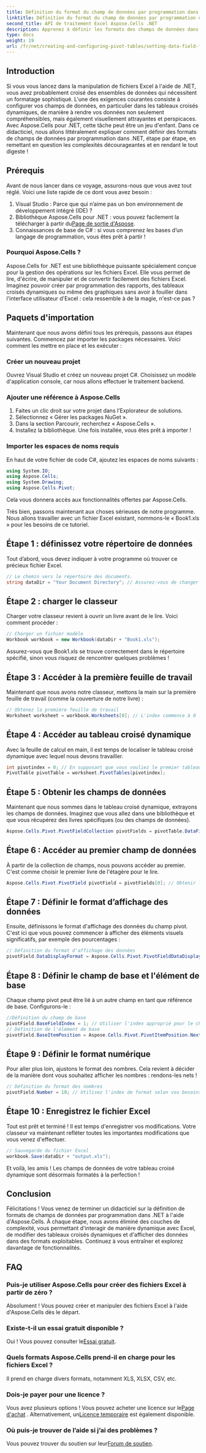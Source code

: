 ```yaml
---
title: Définition du format du champ de données par programmation dans .NET
linktitle: Définition du format du champ de données par programmation dans .NET
second_title: API de traitement Excel Aspose.Cells .NET
description: Apprenez à définir les formats des champs de données dans les tableaux croisés dynamiques à l'aide d'Aspose.Cells pour .NET grâce à ce didacticiel étape par étape. Améliorez la mise en forme de vos données Excel.
type: docs
weight: 19
url: /fr/net/creating-and-configuring-pivot-tables/setting-data-field-format/
---
```

## Introduction
Si vous vous lancez dans la manipulation de fichiers Excel à l'aide de .NET, vous avez probablement croisé des ensembles de données qui nécessitent un formatage sophistiqué. L'une des exigences courantes consiste à configurer vos champs de données, en particulier dans les tableaux croisés dynamiques, de manière à rendre vos données non seulement compréhensibles, mais également visuellement attrayantes et perspicaces. Avec Aspose.Cells pour .NET, cette tâche peut être un jeu d'enfant. Dans ce didacticiel, nous allons littéralement expliquer comment définir des formats de champs de données par programmation dans .NET, étape par étape, en remettant en question les complexités décourageantes et en rendant le tout digeste !
## Prérequis
Avant de nous lancer dans ce voyage, assurons-nous que vous avez tout réglé. Voici une liste rapide de ce dont vous avez besoin :
1. Visual Studio : Parce que qui n’aime pas un bon environnement de développement intégré (IDE) ?
2.  Bibliothèque Aspose.Cells pour .NET : vous pouvez facilement la télécharger à partir du[Page de sortie d'Aspose](https://releases.aspose.com/cells/net/).
3. Connaissances de base de C# : si vous comprenez les bases d’un langage de programmation, vous êtes prêt à partir !
### Pourquoi Aspose.Cells ?
Aspose.Cells for .NET est une bibliothèque puissante spécialement conçue pour la gestion des opérations sur les fichiers Excel. Elle vous permet de lire, d'écrire, de manipuler et de convertir facilement des fichiers Excel. Imaginez pouvoir créer par programmation des rapports, des tableaux croisés dynamiques ou même des graphiques sans avoir à fouiller dans l'interface utilisateur d'Excel : cela ressemble à de la magie, n'est-ce pas ?
## Paquets d'importation
Maintenant que nous avons défini tous les prérequis, passons aux étapes suivantes. Commencez par importer les packages nécessaires. Voici comment les mettre en place et les exécuter :
### Créer un nouveau projet
Ouvrez Visual Studio et créez un nouveau projet C#. Choisissez un modèle d'application console, car nous allons effectuer le traitement backend.
### Ajouter une référence à Aspose.Cells
1. Faites un clic droit sur votre projet dans l’Explorateur de solutions.
2. Sélectionnez « Gérer les packages NuGet ».
3. Dans la section Parcourir, recherchez « Aspose.Cells ».
4. Installez la bibliothèque. Une fois installée, vous êtes prêt à importer !
### Importer les espaces de noms requis
En haut de votre fichier de code C#, ajoutez les espaces de noms suivants :
```csharp
using System.IO;
using Aspose.Cells;
using System.Drawing;
using Aspose.Cells.Pivot;
```
Cela vous donnera accès aux fonctionnalités offertes par Aspose.Cells.

Très bien, passons maintenant aux choses sérieuses de notre programme. Nous allons travailler avec un fichier Excel existant, nommons-le « Book1.xls » pour les besoins de ce tutoriel.
## Étape 1 : définissez votre répertoire de données
Tout d’abord, vous devez indiquer à votre programme où trouver ce précieux fichier Excel.
```csharp
// Le chemin vers le répertoire des documents.
string dataDir = "Your Document Directory"; // Assurez-vous de changer cela en fonction de votre chemin réel !
```
## Étape 2 : charger le classeur
Charger votre classeur revient à ouvrir un livre avant de le lire. Voici comment procéder :
```csharp
// Charger un fichier modèle
Workbook workbook = new Workbook(dataDir + "Book1.xls");
```
Assurez-vous que Book1.xls se trouve correctement dans le répertoire spécifié, sinon vous risquez de rencontrer quelques problèmes !
## Étape 3 : Accéder à la première feuille de travail
Maintenant que nous avons notre classeur, mettons la main sur la première feuille de travail (comme la couverture de notre livre) :
```csharp
// Obtenez la première feuille de travail
Worksheet worksheet = workbook.Worksheets[0]; // L'index commence à 0 !
```
## Étape 4 : Accéder au tableau croisé dynamique
Avec la feuille de calcul en main, il est temps de localiser le tableau croisé dynamique avec lequel nous devons travailler.
```csharp
int pivotindex = 0; // En supposant que vous vouliez le premier tableau croisé dynamique
PivotTable pivotTable = worksheet.PivotTables[pivotindex];
```
## Étape 5 : Obtenir les champs de données
Maintenant que nous sommes dans le tableau croisé dynamique, extrayons les champs de données. Imaginez que vous allez dans une bibliothèque et que vous récupérez des livres spécifiques (ou des champs de données).
```csharp
Aspose.Cells.Pivot.PivotFieldCollection pivotFields = pivotTable.DataFields;
```
## Étape 6 : Accéder au premier champ de données
À partir de la collection de champs, nous pouvons accéder au premier. C'est comme choisir le premier livre de l'étagère pour le lire.
```csharp
Aspose.Cells.Pivot.PivotField pivotField = pivotFields[0]; // Obtenir le premier champ de données
```
## Étape 7 : Définir le format d’affichage des données
Ensuite, définissons le format d'affichage des données du champ pivot. C'est ici que vous pouvez commencer à afficher des éléments visuels significatifs, par exemple des pourcentages :
```csharp
// Définition du format d'affichage des données
pivotField.DataDisplayFormat = Aspose.Cells.Pivot.PivotFieldDataDisplayFormat.PercentageOf;
```
## Étape 8 : Définir le champ de base et l'élément de base
Chaque champ pivot peut être lié à un autre champ en tant que référence de base. Configurons-le :
```csharp
//Définition du champ de base
pivotField.BaseFieldIndex = 1; // Utiliser l'index approprié pour le champ de base
// Définition de l'élément de base
pivotField.BaseItemPosition = Aspose.Cells.Pivot.PivotItemPosition.Next; // Choisissez l'élément suivant
```
## Étape 9 : Définir le format numérique
Pour aller plus loin, ajustons le format des nombres. Cela revient à décider de la manière dont vous souhaitez afficher les nombres : rendons-les nets !
```csharp
// Définition du format des nombres
pivotField.Number = 10; // Utilisez l'index de format selon vos besoins
```
## Étape 10 : Enregistrez le fichier Excel
Tout est prêt et terminé ! Il est temps d'enregistrer vos modifications. Votre classeur va maintenant refléter toutes les importantes modifications que vous venez d'effectuer.
```csharp
// Sauvegarde du fichier Excel
workbook.Save(dataDir + "output.xls");
```
Et voilà, les amis ! Les champs de données de votre tableau croisé dynamique sont désormais formatés à la perfection !
## Conclusion
Félicitations ! Vous venez de terminer un didacticiel sur la définition de formats de champs de données par programmation dans .NET à l'aide d'Aspose.Cells. À chaque étape, nous avons éliminé des couches de complexité, vous permettant d'interagir de manière dynamique avec Excel, de modifier des tableaux croisés dynamiques et d'afficher des données dans des formats exploitables. Continuez à vous entraîner et explorez davantage de fonctionnalités.
## FAQ
### Puis-je utiliser Aspose.Cells pour créer des fichiers Excel à partir de zéro ?
Absolument ! Vous pouvez créer et manipuler des fichiers Excel à l'aide d'Aspose.Cells dès le départ.
### Existe-t-il un essai gratuit disponible ?
 Oui ! Vous pouvez consulter le[Essai gratuit](https://releases.aspose.com/).
### Quels formats Aspose.Cells prend-il en charge pour les fichiers Excel ?
Il prend en charge divers formats, notamment XLS, XLSX, CSV, etc.
### Dois-je payer pour une licence ?
 Vous avez plusieurs options ! Vous pouvez acheter une licence sur le[Page d'achat](https://purchase.aspose.com/buy) . Alternativement, un[Licence temporaire](https://purchase.aspose.com/temporary-license/) est également disponible.
### Où puis-je trouver de l’aide si j’ai des problèmes ?
 Vous pouvez trouver du soutien sur leur[Forum de soutien](https://forum.aspose.com/c/cells/9).